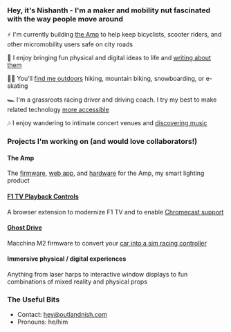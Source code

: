 ### Hey, it's Nishanth - I'm a maker and mobility nut fascinated with the way people move around

⚡ I'm currently building [the Amp](https://docs.ridewithamp.com) to help keep bicyclists, scooter riders, and other micromobility users safe on city roads

📝 I enjoy bringing fun physical and digital ideas to life and [writing about them](https://outlandnish.com/hacks)

🚵‍♀️ You'll [find me outdoors](https://instagram.com/outlandnish) hiking, mountain biking, snowboarding, or e-skating

🏎 I'm a grassroots racing driver and driving coach. I try my best to make related technology [more accessible](https://www.outlandnish.racing)

🎶 I enjoy wandering to intimate concert venues and [discovering music](https://open.spotify.com/user/nishanthsamala?si=hdglQJ9LQlKRSQkxANMrhg)

### Projects I'm working on (and would love collaborators!)

#### The Amp

The [firmware](https://github.com/intentfulmotion/fw-amp), [web app](https://github.com/intentfulmotion/www-amp-mixer), and [hardware](https://github.com/intentfulmotion/hw-amp) for the Amp, my smart lighting product

#### [F1 TV Playback Controls](https://github.com/outlandnish/ext-f1-tv)

A browser extension to modernize F1 TV and to enable [Chromecast support](https://github.com/outlandnish/f1tv-cast-receiver)

#### [Ghost Drive](https://github.com/outlandish/fw-ghost-drive)

Macchina M2 firmware to convert your [car into a sim racing controller](https://outlandnish.com/blog/ditch-the-sim-rig-use-your-car-instead)

#### Immersive physical / digital experiences

Anything from laser harps to interactive window displays to fun combinations of mixed reality and physical props

### The Useful Bits

- Contact: [hey@outlandnish.com](mailto:hey@outlandnish.com)
- Pronouns: he/him
